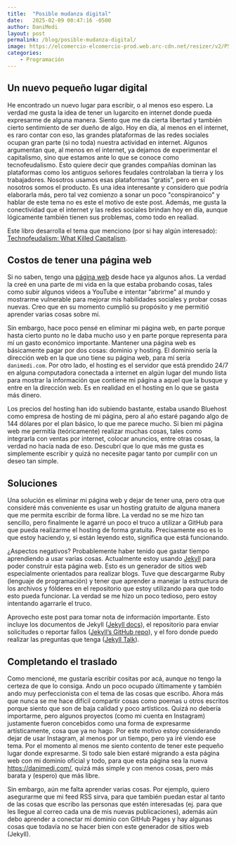 ```yaml
---
title:  "Posible mudanza digital"
date:   2025-02-09 00:47:16 -0500
author: DaniMedi
layout: post
permalink: /blog/posible-mudanza-digital/
image: https://elcomercio-elcomercio-prod.web.arc-cdn.net/resizer/v2/P5EKUJ22WBGYLM3E43OXYVLYN4.jpg?auth=2cf3f7ed591dff3311e1771772e6665f03d41e890a7eae8890e4c47fc772fc0f
categories:
    - Programación
---
```


## Un nuevo pequeño lugar digital

He encontrado un nuevo lugar para escribir, o al menos eso espero. La verdad me gusta la idea de tener un lugarcito en internet donde pueda expresarme de alguna manera. Siento que me da cierta libertad y también cierto sentimiento de ser dueño de algo. Hoy en día, al menos en el internet, es raro contar con eso, las grandes plataformas de las redes sociales ocupan gran parte (si no toda) nuestra actividad en internet. Algunos argumentan que, al menos en el internet, ya dejamos de experimentar el capitalismo, sino que estamos ante lo que se conoce como tecnofeudalismo. Esto quiere decir que grandes compañías dominan las plataformas como los antiguos señores feudales controlaban la tierra y los trabajadores. Nosotros usamos esas plataformas "gratis", pero en sí nosotros somos el producto. Es una idea interesante y considero que podría elaborarla más, pero tal vez comienzo a sonar un poco "conspiranoico" y hablar de este tema no es este el motivo de este post. Además, me gusta la conectividad que el internet y las redes sociales brindan hoy en día, aunque lógicamente también tienen sus problemas, como todo en realiad.

Este libro desarrolla el tema que menciono (por si hay algún interesado): [Technofeudalism: What Killed Capitalism](https://www.amazon.com/Technofeudalism-Killed-Capitalism-Yanis-Varoufakis/dp/1685891241).

## Costos de tener una página web

Si no saben, tengo una [página web](https://danimedi.com/) desde hace ya algunos años. La verdad la creé en una parte de mi vida en la que estaba probando cosas, tales como subir algunos videos a YouTube e intentar "abrirme" al mundo y mostrarme vulnerable para mejorar mis habilidades sociales y probar cosas nuevas. Creo que en su momento cumplió su propósito y me permitió aprender varias cosas sobre mí.

Sin embargo, hace poco pensé en eliminar mi página web, en parte porque hasta cierto punto no le daba mucho uso y en parte porque representa para mí un gasto económico importante. Mantener una página web es básicamente pagar por dos cosas: dominio y hosting. El dominio sería la dirección web en la que uno tiene su página web, para mí sería `danimedi.com`. Por otro lado, el hosting es el servidor que está prendido 24/7 en alguna computadora conectada a internet en algún lugar del mundo lista para mostrar la información que contiene mi página a aquel que la busque y entre en la dirección web. Es en realidad en el hosting en lo que se gasta más dinero.

Los precios del hosting han ido subiendo bastante, estaba usando Bluehost como empresa de hosting de mi página, pero al año estaré pagando algo de 144 dólares por el plan básico, lo que me parece mucho. Si bien mi página web me permitía (teóricamente) realizar muchas cosas, tales como integrarla con ventas por internet, colocar anuncios, entre otras cosas, la verdad no hacía nada de eso. Descubrí que lo que más me gusta es simplemente escribir y quizá no necesite pagar tanto por cumplir con un deseo tan simple.

## Soluciones

Una solución es eliminar mi página web y dejar de tener una, pero otra que consideré más conveniente es usar un hosting gratuito de alguna manera que me permita escribir de forma libre. La verdad no se me hizo tan sencillo, pero finalmente le agarré un poco el truco a utilizar a GitHub para que pueda realizarme el hosting de forma gratuita. Precisamente eso es lo que estoy haciendo y, si están leyendo esto, significa que está funcionando.

¿Aspectos negativos? Probablemente haber tenido que gastar tiempo aprendiendo a usar varias cosas. Actualmente estoy usando [Jekyll](https://en.wikipedia.org/wiki/Jekyll_(software)) para poder construir esta página web. Esto es un generador de sitios web especialmente orientados para realizar blogs. Tuve que descargarme Ruby (lenguaje de programación) y tener que aprender a manejar la estructura de los archivos y fólderes en el repositorio que estoy utilizando para que todo esto pueda funcionar. La verdad se me hizo un poco tedioso, pero estoy intentando agarrarle el truco.

Aprovecho este post para tomar nota de información importante. Esto incluye los documentos de Jekyll ([Jekyll docs][jekyll-docs]), el repositorio para enviar solicitudes o reportar fallos ([Jekyll’s GitHub repo][jekyll-gh]), y el foro donde puedo realizar las preguntas que tenga ([Jekyll Talk][jekyll-talk]).

[jekyll-docs]: https://jekyllrb.com/docs/home
[jekyll-gh]:   https://github.com/jekyll/jekyll
[jekyll-talk]: https://talk.jekyllrb.com/

## Completando el traslado

Como mencioné, me gustaría escribir cositas por acá, aunque no tengo la certeza de que lo consiga. Ando un poco ocupado últimamente y también ando muy perfeccionista con el tema de las cosas que escribo. Ahora más que nunca se me hace difícil compartir cosas como poemas u otros escritos porque siento que son de baja calidad y poco artísticos. Quizá no debería importarme, pero algunos proyectos (como mi cuenta en Instagram) justamente fueron concebidos como una forma de expresarme artísticamente, cosa que ya no hago. Por este motivo estoy considerando dejar de usar Instagram, al menos por un tiempo, pero ya iré viendo ese tema. Por el momento al menos me siento contento de tener este pequeño lugar donde expresarme. Si todo sale bien estaré migrando a esta página web con mi dominio oficial y todo, para que esta página sea la nueva https://danimedi.com/, quizá más simple y con menos cosas, pero más barata y (espero) que más libre.

Sin embargo, aún me falta aprender varias cosas. Por ejemplo, quiero asegurarme que mi feed RSS sirva, para que también puedan estar al tanto de las cosas que escribo las personas que estén interesadas (ej. para que les llegue al correo cada una de mis nuevas publicaciones), además aún debo aprender a conectar mi dominio con GitHub Pages y hay algunas cosas que todavía no se hacer bien con este generador de sitios web (Jekyll).
